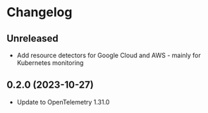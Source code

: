 # Changelog
                   
## Unreleased 

- Add resource detectors for Google Cloud and AWS - mainly for Kubernetes monitoring

## 0.2.0 (2023-10-27)

- Update to OpenTelemetry 1.31.0

